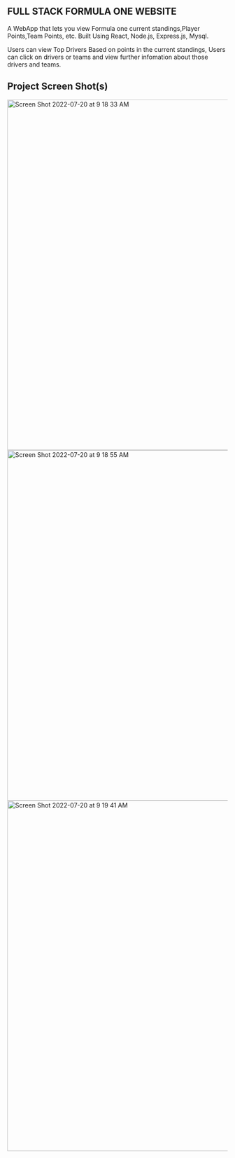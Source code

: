 ## FULL STACK FORMULA ONE WEBSITE

A WebApp that lets you view Formula one current standings,Player Points,Team Points, etc. Built Using React, Node.js, Express.js, Mysql.

Users can view Top Drivers Based on points in the current standings, Users can click on drivers or teams and view further infomation about those drivers and teams.



## Project Screen Shot(s)

<img width="800" alt="Screen Shot 2022-07-20 at 9 18 33 AM" src="https://user-images.githubusercontent.com/51102686/180032718-d56ffdf9-19d2-4380-a377-8c765134f455.png">


<img width="800" alt="Screen Shot 2022-07-20 at 9 18 55 AM" src="https://user-images.githubusercontent.com/51102686/180032818-19a833dd-6f2d-4eed-b83e-5dc762d79b7e.png">

<img width="800" alt="Screen Shot 2022-07-20 at 9 19 41 AM" src="https://user-images.githubusercontent.com/51102686/180032955-0edb5df3-818d-4137-9fe8-33430149c24b.png">



